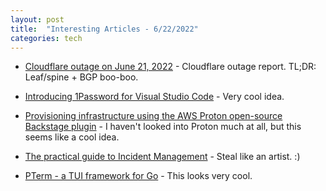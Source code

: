 ```yaml
---
layout: post
title:  "Interesting Articles - 6/22/2022"
categories: tech
---
```

* [Cloudflare outage on June 21, 2022](https://blog.cloudflare.com/cloudflare-outage-on-june-21-2022/) - Cloudflare outage report. TL;DR: Leaf/spine + BGP boo-boo.

* [Introducing 1Password for Visual Studio Code](https://blog.1password.com/1password-visual-studio-code/) - Very cool idea.

* [Provisioning infrastructure using the AWS Proton open-source Backstage plugin](https://aws.amazon.com/blogs/containers/provisioning-infrastructure-using-the-aws-proton-open-source-backstage-plugin/) - I haven't looked into Proton much at all, but this seems like a cool idea.

* [The practical guide to Incident Management](https://incident.io/guide/) - Steal like an artist. :)

* [PTerm - a TUI framework for Go](https://docs.pterm.sh/) - This looks very cool.
